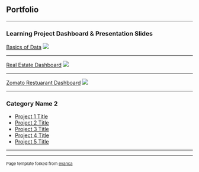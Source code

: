 ## Portfolio

---

### Learning Project Dashboard & Presentation Slides

[Basics of Data](/sample_page)
<img src="images/basics_of_data.jpg?raw=true"/>

---
[Real Estate Dashboard](/pdf/sample_presentation.pdf)
<img src="images/real_estate.jpg?raw=true"/>

---
[Zomato Restuarant Dashboard](http://example.com/)
<img src="images/zomato_dashboard.jpg?raw=true"/>

---

### Category Name 2

- [Project 1 Title](http://example.com/)
- [Project 2 Title](http://example.com/)
- [Project 3 Title](http://example.com/)
- [Project 4 Title](http://example.com/)
- [Project 5 Title](http://example.com/)

---




---
<p style="font-size:11px">Page template forked from <a href="https://github.com/evanca/quick-portfolio">evanca</a></p>
<!-- Remove above link if you don't want to attibute -->
